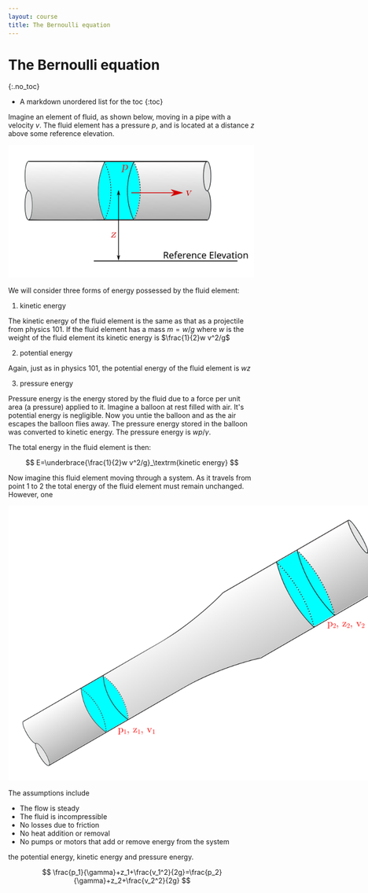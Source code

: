 ```yaml
---
layout: course
title: The Bernoulli equation
---
```


# The Bernoulli equation
{:.no_toc}

* A markdown unordered list for the toc
{:toc}

Imagine an element of fluid, as shown below, moving in a pipe with a velocity $v$.  The fluid element has a pressure $p$, and is located at a distance $z$ above some reference elevation.

<div class="photo" style="width: 500px;  text-align:center">
<img src="img\bernoulli1.svg">
</div>

We will consider three forms of energy possessed by the fluid element:

1. kinetic energy

The kinetic energy of the fluid element is the same as that as a projectile from physics 101. If the fluid element has a mass $m=w/g$ where $w$ is the weight of the fluid element its kinetic energy is $\frac{1}{2}w v^2/g$

2. potential energy

Again, just as in physics 101, the potential energy of the fluid element is $wz$

3.  pressure energy

Pressure energy is the energy stored by the fluid due to a force per unit area (a pressure) applied to it. Imagine a balloon at rest filled with air.  It's potential energy is negligible.  Now you untie the balloon and as the air escapes the balloon flies away.  The pressure energy stored in the balloon was converted to kinetic energy.  The pressure energy is $wp/\gamma$.

The total energy in the fluid element is then:

$$
E=\underbrace{\frac{1}{2}w v^2/g}_\textrm{kinetic energy}
$$


Now imagine this fluid element moving through a system.  As it travels from point 1 to 2 the total energy of the fluid element must remain unchanged. However, one

<div class="photo" style="width: 800px;  text-align:center">
<img src="img\bernoulli2.svg">
</div>



The assumptions include

+ The flow is steady
+ The fluid is incompressible
+ No losses due to friction
+ No heat addition or removal
+ No pumps or motors that add or remove energy from the system  

the potential energy, kinetic energy and pressure energy.


$$
\frac{p_1}{\gamma}+z_1+\frac{v_1^2}{2g}=\frac{p_2}{\gamma}+z_2+\frac{v_2^2}{2g}
$$
